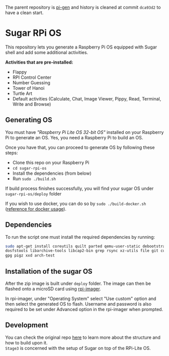 The parent repository is [pi-gen](https://github.com/RPi-Distro/pi-gen/) and history is cleaned at commit `dca93d2` to have a clean start.

# Sugar RPi OS

This repository lets you generate a Raspberry Pi OS equipped with Sugar shell and add some additional activities.

**Activities that are pre-installed:**
- Flappy 
- RPI Control Center
- Number Guessing
- Tower of Hanoi
- Turtle Art
- Default activities (Calculate, Chat, Image Viewer, Pippy, Read, Terminal, Write and Browse)


## Generating OS
You must have *"Raspberry Pi Lite OS 32-bit OS"* installed on your Raspberry Pi to generate an OS. Yes, you need a Raspberry Pi to build an OS.

Once you have that, you can proceed to generate OS by following these steps:
- Clone this repo on your Raspberry Pi
- `cd sugar-rpi-os`
- Install the dependencies (from below)
- Run `sudo ./build.sh` 

If build process finishes successfully, you will find your sugar OS under `sugar-rpi-os/deploy` folder

If you wish to use docker, you can do so by `sudo ./build-docker.sh`\
([reference for docker usage](https://github.com/RPi-Distro/pi-gen/#:~:text=for%20finer%20details.-,Docker%20Build,are%20already%20set%20by%20the%20script%20and%20should%20not%20be%20redefined.,-Stage%20Anatomy)).


## Dependencies

To run the script one must install the required dependencies by running:

```bash
sudo apt-get install coreutils quilt parted qemu-user-static debootstrap zerofree zip \
dosfstools libarchive-tools libcap2-bin grep rsync xz-utils file git curl bc \
gpg pigz xxd arch-test
```


## Installation of the sugar OS

After the zip image is built under `deploy` folder. The image can then be flashed onto a microSD card using [rpi-imager](https://www.raspberrypi.com/software). 

In rpi-imager, under "Operating System" select "Use custom" option and then select the generated OS to flash. Username and password is also required to be set under Advanced option in the rpi-imager when prompted.


## Development

You can check the original repo [here](https://github.com/RPi-Distro/pi-gen/) to learn more about the structure and how to build upon it.\
`Stage3` is concerned with the setup of Sugar on top of the RPi-Lite OS.
